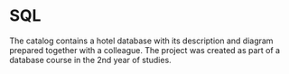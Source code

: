 # SQL

The catalog contains a hotel database with its description and diagram prepared together with a colleague. The project was created as part of a database course in the 2nd year of studies.
